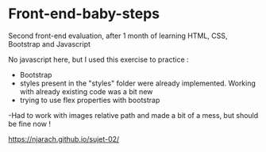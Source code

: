 # Front-end-baby-steps
 
 Second front-end evaluation, after 1 month of learning HTML, CSS, Bootstrap and Javascript

 No javascript here, but I used this exercise to practice : 
 - Bootstrap
 - styles present in the "styles" folder were already implemented. Working with already existing code was a bit new
 - trying to use flex properties with bootstrap
 
 -Had to work with images relative path and made a bit of a mess, but should be fine now ! 
 
 https://njarach.github.io/sujet-02/
